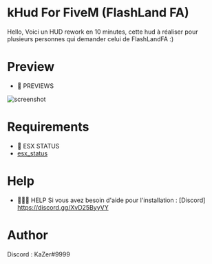 # kHud For FiveM (FlashLand FA)

Hello, 
Voici un HUD rework en 10 minutes, cette hud à réaliser pour plusieurs personnes qui demander celui de FlashLandFA :)

# Preview

 - 📸 PREVIEWS
 
![screenshot](https://cdn.discordapp.com/attachments/972631845722275870/981667287352365107/unknown.png)
 
# Requirements

- 🧪 ESX STATUS
- [esx_status](https://github.com/ChemaSanchez/esx_status) 

# Help

- 🙋🏻‍♂️ HELP 
Si vous avez besoin d'aide pour l'installation : [Discord] https://discord.gg/XvD25ByyVY

# Author 
Discord : KaZer#9999
